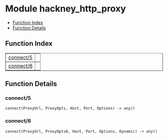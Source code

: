 

# Module hackney_http_proxy #
* [Function Index](#index)
* [Function Details](#functions)


<a name="index"></a>

## Function Index ##


<table width="100%" border="1" cellspacing="0" cellpadding="2" summary="function index"><tr><td valign="top"><a href="#connect-5">connect/5</a></td><td></td></tr><tr><td valign="top"><a href="#connect-6">connect/6</a></td><td></td></tr></table>


<a name="functions"></a>

## Function Details ##

<a name="connect-5"></a>

### connect/5 ###

`connect(ProxyUrl, ProxyOpts, Host, Port, Options) -> any()`


<a name="connect-6"></a>

### connect/6 ###

`connect(ProxyUrl, ProxyOpts0, Host, Port, Options, Dynamic) -> any()`


